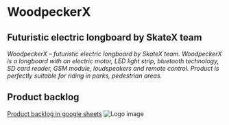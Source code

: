 # WoodpeckerX
## Futuristic electric longboard by SkateX team
_WoodpeckerX – futuristic electric longboard by SkateX team. WoodpeckerX is a longboard with an electric motor, LED light strip, bluetooth technology, SD card reader, GSM module, loudspeakers and remote control. Product is perfectly suitable for riding in parks, pedestrian areas._
## Product backlog  
[Product backlog in google sheets](https://docs.google.com/spreadsheets/d/1xxkGlk2hjKkQS1MSRXkc62yn5U38qhXYwr5ac_axtIg/edit#gid=0)
![Logo image](https://github.com/kostiaLelikov1/Electric-longboard/blob/master/images/12.png)
